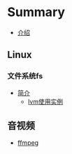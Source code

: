 # Summary

* [介绍](README.md)

## Linux

### 文件系统fs

  * [简介](Linux/文件系统/文件系统.md)
    * [lvm使用实例](Linux/文件系统/lvm逻辑卷示例.md)

## 音视频

  * [ffmpeg](音视频/ffmpeg.md)

